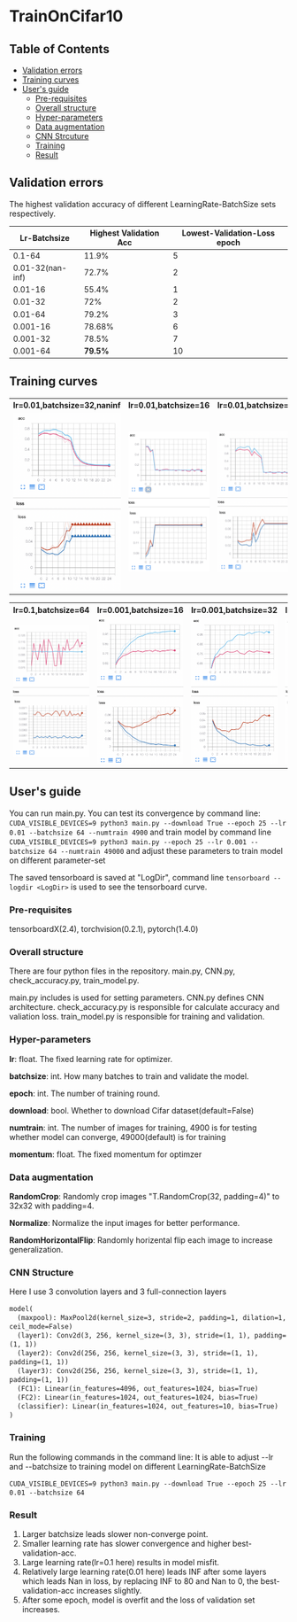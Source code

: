 # TrainOnCifar10
## Table of Contents
* [Validation errors](#validation-errors)
* [Training curves](#training-curves)
* [User's guide](#users-guide)
   * [Pre-requisites](#pre-requisites)
   * [Overall structure](#overall-structure)
   * [Hyper-parameters](#hyper-parameters)
   * [Data augmentation](#data-augmentation)
   * [CNN Strcuture](#cnn-structure)
   * [Training](#training)
   * [Result](#result)


## Validation errors
The highest validation accuracy of different LearningRate-BatchSize sets respectively. 

Lr-Batchsize | Highest Validation Acc | Lowest-Validation-Loss epoch
------- | ----------------------- | -----------------------
0.1-64 | 11.9% | 5
0.01-32(nan-inf) | 72.7% | 2
0.01-16 | 55.4% | 1
0.01-32 | 72% | 2
0.01-64 | 79.2% | 3
0.001-16 | 78.68% | 6
0.001-32 | 78.5% | 7
0.001-64 | **79.5%** | 10

## Training curves
<table>
    <tr>
            <th>lr=0.01,batchsize=32,naninf</th>
            <th>lr=0.01,batchsize=16</th>
            <th>lr=0.01,batchsize=32</th>
            <th>lr=0.01,batchsize=64</th>
    </tr>
    <tr>
        <td><img src=https://github.com/Ch3ngY1/TrainOnCifar10/blob/master/mytensorboard/Fig/lr001bs32naninf.png width=100% /></td>
        <td><img src=https://github.com/Ch3ngY1/TrainOnCifar10/blob/master/mytensorboard/Fig/lr001bs16.png width=100% /></td>
        <td><img src=https://github.com/Ch3ngY1/TrainOnCifar10/blob/master/mytensorboard/Fig/lr001bs32.png width=100% /></td>
        <td><img src=https://github.com/Ch3ngY1/TrainOnCifar10/blob/master/mytensorboard/Fig/lr001bs64.png width=100% /></td>
    </tr>
</table>

<table>
    <tr>
            <th>lr=0.1,batchsize=64</th>
            <th>lr=0.001,batchsize=16</th>
            <th>lr=0.001,batchsize=32</th>
            <th>lr=0.001,batchsize=64</th>
    </tr>
    <tr>
        <td><img src=https://github.com/Ch3ngY1/TrainOnCifar10/blob/master/mytensorboard/Fig/lr01bs64.png width=100% /></td>
        <td><img src=https://github.com/Ch3ngY1/TrainOnCifar10/blob/master/mytensorboard/Fig/lr0001bs16.png width=100% /></td>
        <td><img src=https://github.com/Ch3ngY1/TrainOnCifar10/blob/master/mytensorboard/Fig/lr0001bs32.png width=100% /></td>
        <td><img src=https://github.com/Ch3ngY1/TrainOnCifar10/blob/master/mytensorboard/Fig/lr0001bs64.png width=100% /></td>
    </tr>
</table>

## User's guide
You can run main.py. You can test its convergence by command line: `CUDA_VISIBLE_DEVICES=9 python3 main.py --download True --epoch 25 --lr 0.01 --batchsize 64 --numtrain 4900` and train model by command line `CUDA_VISIBLE_DEVICES=9 python3 main.py --epoch 25 --lr 0.001 --batchsize 64 --numtrain 49000` and adjust these parameters to train model on different parameter-set

The saved tensorboard is saved at "LogDir", command line `tensorboard --logdir <LogDir>` is used to see the tensorboard curve.

### Pre-requisites
tensorboardX(2.4), torchvision(0.2.1), pytorch(1.4.0)

### Overall structure
There are four python files in the repository. main.py, CNN.py, check_accuracy.py, train_model.py.

main.py includes is used for setting parameters.
CNN.py defines CNN architecture.
check_accuracy.py is responsible for calculate accuracy and valiation loss.
train_model.py is responsible for training and validation. 

### Hyper-parameters
**lr**: float. The fixed learning rate for optimizer.

**batchsize**: int. How many batches to train and validate the model.

**epoch**: int. The number of training round.

**download**: bool. Whether to download Cifar dataset(default=False)

**numtrain**: int. The number of images for training, 4900 is for testing whether model can converge, 49000(default) is for training

**momentum**: float. The fixed momentum for optimzer

### Data augmentation
**RandomCrop**: Randomly crop images "T.RandomCrop(32, padding=4)" to 32x32 with padding=4.

**Normalize**: Normalize the input images for better performance.

**RandomHorizontalFlip**: Randomly horizental flip each image to increase generalization.

### CNN Structure
Here I use 3 convolution layers and 3 full-connection layers
```
model(
  (maxpool): MaxPool2d(kernel_size=3, stride=2, padding=1, dilation=1, ceil_mode=False)
  (layer1): Conv2d(3, 256, kernel_size=(3, 3), stride=(1, 1), padding=(1, 1))
  (layer2): Conv2d(256, 256, kernel_size=(3, 3), stride=(1, 1), padding=(1, 1))
  (layer3): Conv2d(256, 256, kernel_size=(3, 3), stride=(1, 1), padding=(1, 1))
  (FC1): Linear(in_features=4096, out_features=1024, bias=True)
  (FC2): Linear(in_features=1024, out_features=1024, bias=True)
  (classifier): Linear(in_features=1024, out_features=10, bias=True)
)
```

### Training
Run the following commands in the command line:
It is able to adjust --lr and --batchsize to training model on different LearningRate-BatchSize
```
CUDA_VISIBLE_DEVICES=9 python3 main.py --download True --epoch 25 --lr 0.01 --batchsize 64 
```

### Result
1. Larger batchsize leads slower non-converge point.
2. Smaller learning rate has slower convergence and higher best-validation-acc.
3. Large learning rate(lr=0.1 here) results in model misfit.
4. Relatively large learning rate(0.01 here) leads INF after some layers which leads Nan in loss, by replacing INF to 80 and Nan to 0, the best-validation-acc increases slightly.
5. After some epoch, model is overfit and the loss of validation set increases.
   
